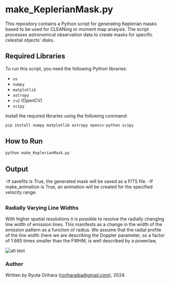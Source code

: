 # make_KeplerianMask.py

This repository contains a Python script for generating Keplerian masks based to be used for CLEANing or moment map analysis. The script processes astronomical observation data to create masks for specific celestial objects' disks.

## Required Libraries

To run this script, you need the following Python libraries:

- `os`
- `numpy`
- `matplotlib`
- `astropy`
- `cv2` (OpenCV)
- `scipy`

Install the required libraries using the following command:

```bash
pip install numpy matplotlib astropy opencv-python scipy
```
## How to Run


```python
python make_KeplerianMask.py
```

## Output

-If savefits is True, the generated mask will be saved as a FITS file.
-If make_animation is True, an animation will be created for the specified velocity range.

## 

### Radially Varying Line Widths

With higher spatial resolutions it is possible to resolve the radially changing line width of emission lines. This manifests as a change in the width of the emission pattern as a function of radius. We assume that the radial profile of the line width (here we are describing the Doppler parameter, so a factor of 1.665 times smaller than the FWHM, is well described by a powerlaw,

![alt text](https://latex.codecogs.com/gif.latex?\Delta&space;V&space;(r)&space;=&space;\Delta&space;V_{0}&space;\times&space;\left(&space;\frac{r}{1^{\prime\prime}}&space;\right)^{\Delta&space;V_q} "Equation 1")

### Author

Written by Ryuta Orihara (roriharaiba@gmail.com), 2024.
